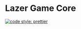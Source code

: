 # Lazer Game Core

[![code style: prettier](https://img.shields.io/badge/code_style-prettier-ff69b4.svg?style=flat-square)](https://github.com/prettier/prettier)
